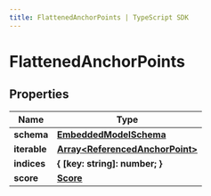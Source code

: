 ```yaml
---
title: FlattenedAnchorPoints | TypeScript SDK
---
```



# FlattenedAnchorPoints


## Properties

Name | Type
------------ | -------------
**schema** | [**EmbeddedModelSchema**](EmbeddedModelSchema)
**iterable** | [**Array&lt;ReferencedAnchorPoint&gt;**](ReferencedAnchorPoint)
**indices** | **\{ [key: string]: number; \}**
**score** | [**Score**](Score)


